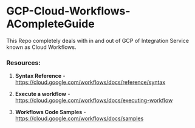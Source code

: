 # GCP-Cloud-Workflows-ACompleteGuide
This Repo completely deals with in and out of GCP of Integration Service known as Cloud Workflows.







### Resources:

1. **Syntax Reference** - https://cloud.google.com/workflows/docs/reference/syntax

2. **Execute a workflow** - https://cloud.google.com/workflows/docs/executing-workflow

3. **Workflows Code Samples** - https://cloud.google.com/workflows/docs/samples

